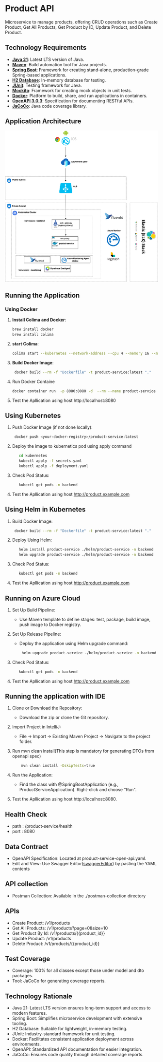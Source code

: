 # Product API

Microservice to manage products, offering CRUD operations such as Create Product, Get All Products, Get Product by ID, Update Product, and Delete Product.

## Technology Requirements

- **[Java 21](https://www.oracle.com/java/)**: Latest LTS version of Java.
- **[Maven](https://maven.apache.org/)**: Build automation tool for Java projects.
- **[Spring Boot](https://spring.io/projects/spring-boot/)**: Framework for creating stand-alone, production-grade Spring-based applications.
- **[H2 Database](https://www.h2database.com/html/main.html)**: In-memory database for testing.
- **[JUnit](https://junit.org/)**: Testing framework for Java.
- **[Mockito](https://site.mockito.org/)**: Framework for creating mock objects in unit tests.
- **[Docker](https://www.docker.com/)**: Platform to build, share, and run applications in containers.
- **[OpenAPI 3.0.3](https://spec.openapis.org/oas/v3.0.3)**: Specification for documenting RESTful APIs.
- **[JaCoCo](https://www.eclemma.org/jacoco/)**: Java code coverage library.

## Application Architecture

![Application Architecture](images/product-service.png)

## Running the Application

### Using Docker

1. **Install Colima and Docker**:
   ```bash
   brew install docker
   brew install colima


2. **start Colima**:
    ```bash
    colima start --kubernetes --network-address --cpu 4 --memory 16 --mount $HOME:w
    
    ```
3. **Build Docker Image**:
    ```bash
     docker build --rm -f "Dockerfile" -t product-service:latest "."
    ```
4. Run Docker Containe
    ```bash
    docker container run  -p 8080:8080 -d  --rm --name product-service product-service:latest
    ```
5. Test the Apllication using host http://localhost:8080
## Using Kubernetes
1. Push Docker Image (if not done locally):
    ```bash
     docker push <your-docker-registry>/product-service:latest
    ```

2. Deploy the image to kubernetics pod using apply command 
    ```bash
       cd kubernetes
       kubectl apply -f secrets.yaml
       kubectl apply -f deployment.yaml
     ```

3. Check Pod Status:
    ```bash
       kubectl get pods -n backend
    ```
4. Test the Apllication using host http://product.example.com
## Using Helm in Kubernetes

1. Build Docker Image:
    ```bash
     docker build --rm -f "Dockerfile" -t product-service:latest "."
    ```
2. Deploy Using Helm:
    ```bash
       helm install product-service ./helm/product-service -n backend
       helm upgrade product-service ./helm/product-service -n backend
     ```
3. Check Pod Status:
    ```bash
       kubectl get pods -n backend
    ```
4. Test the Apllication using host http://product.example.com
## Running on Azure Cloud

1. Set Up Build Pipeline:

   - Use Maven template to define stages: test, package, build image, push image to Docker registry.
2. Set Up Release Pipeline:

    - Deploy the application using Helm upgrade command:
      ```bash
       helm upgrade product-service ./helm/product-service -n backend
      ```
3. Check Pod Status:
    ```bash
       kubectl get pods -n backend
      ```
4. Test the Apllication using host http://product.example.com
## Running the application with IDE

1. Clone or Download the Repository:

   - Download the zip or clone the Git repository.
2. Import Project in IntelliJ:

   - File -> Import -> Existing Maven Project -> Navigate to the project folder.
3. Run mvn clean install(This step is mandatory for generating DTOs from openapi spec)
    ```bash
        mvn clean install -DskipTests=true 
      ```
4. Run the Application:

   - Find the class with @SpringBootApplication (e.g., ProductServiceApplication).
   Right-click and choose "Run".

5. Test the Apllication using host http://localhost:8080.

     
## Health Check
- path : /product-service/health
- port : 8080


## Data Contract

- OpenAPI Specification: Located at product-service-open-api.yaml.
- Edit and View: Use Swagger Editor([swaggerEditor](https://editor.swagger.io)) by pasting the YAML contents


## API collection
- Postman Collection: Available in the ./postman-collection directory

## APIs
- Create Product: /v1/products
- Get All Products: /v1/products?page=0&size=10
- Get Product By Id: /v1/products/{{product_id}}
- Update Product: /v1/products
- Delete Product: /v1/products/{{product_id}}
  
## Test Coverage
- Coverage: 100% for all classes except those under model and dto packages.
- Tool: JaCoCo for generating coverage reports.

## Technology Rationale
- Java 21: Latest LTS version ensures long-term support and access to modern features.
- Spring Boot: Simplifies microservice development with extensive tooling.
- H2 Database: Suitable for lightweight, in-memory testing.
- JUnit: Industry-standard framework for unit testing.
- Docker: Facilitates consistent application deployment across environments.
- OpenAPI: Standardized API documentation for easier integration.
- JaCoCo: Ensures code quality through detailed coverage reports.
